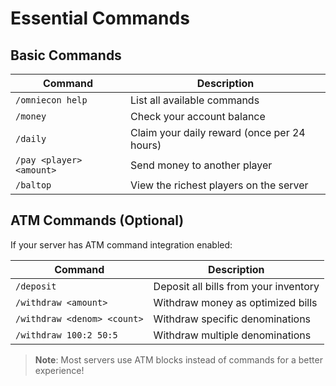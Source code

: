 # Essential Commands

## Basic Commands

| Command                  | Description                                 |
| ------------------------ | ------------------------------------------- |
| `/omniecon help`         | List all available commands                 |
| `/money`                 | Check your account balance                  |
| `/daily`                 | Claim your daily reward (once per 24 hours) |
| `/pay <player> <amount>` | Send money to another player                |
| `/baltop`                | View the richest players on the server      |

## ATM Commands (Optional)

If your server has ATM command integration enabled:

| Command                     | Description                           |
| --------------------------- | ------------------------------------- |
| `/deposit`                  | Deposit all bills from your inventory |
| `/withdraw <amount>`        | Withdraw money as optimized bills     |
| `/withdraw <denom> <count>` | Withdraw specific denominations       |
| `/withdraw 100:2 50:5`      | Withdraw multiple denominations       |

> **Note**: Most servers use ATM blocks instead of commands for a better experience!
